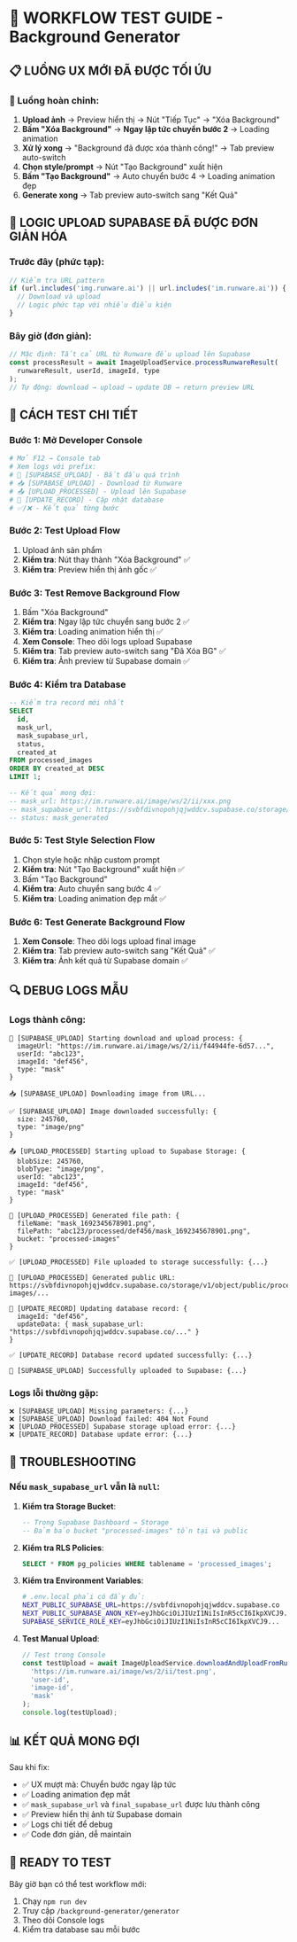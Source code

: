 # 🧪 WORKFLOW TEST GUIDE - Background Generator

## 📋 LUỒNG UX MỚI ĐÃ ĐƯỢC TỐI ỨU

### 🔄 Luồng hoàn chỉnh:
1. **Upload ảnh** → Preview hiển thị → Nút "Tiếp Tục" → "Xóa Background"
2. **Bấm "Xóa Background"** → **Ngay lập tức chuyển bước 2** → Loading animation
3. **Xử lý xong** → "Background đã được xóa thành công!" → Tab preview auto-switch
4. **Chọn style/prompt** → Nút "Tạo Background" xuất hiện
5. **Bấm "Tạo Background"** → Auto chuyển bước 4 → Loading animation đẹp
6. **Generate xong** → Tab preview auto-switch sang "Kết Quả"

## 🔧 LOGIC UPLOAD SUPABASE ĐÃ ĐƯỢC ĐƠN GIẢN HÓA

### Trước đây (phức tạp):
```javascript
// Kiểm tra URL pattern
if (url.includes('img.runware.ai') || url.includes('im.runware.ai')) {
  // Download và upload
  // Logic phức tạp với nhiều điều kiện
}
```

### Bây giờ (đơn giản):
```javascript
// Mặc định: Tất cả URL từ Runware đều upload lên Supabase
const processResult = await ImageUploadService.processRunwareResult(
  runwareResult, userId, imageId, type
);
// Tự động: download → upload → update DB → return preview URL
```

## 🧪 CÁCH TEST CHI TIẾT

### Bước 1: Mở Developer Console
```bash
# Mở F12 → Console tab
# Xem logs với prefix:
# 🔄 [SUPABASE_UPLOAD] - Bắt đầu quá trình
# 📥 [SUPABASE_UPLOAD] - Download từ Runware  
# 📤 [UPLOAD_PROCESSED] - Upload lên Supabase
# 💾 [UPDATE_RECORD] - Cập nhật database
# ✅/❌ - Kết quả từng bước
```

### Bước 2: Test Upload Flow
1. Upload ảnh sản phẩm
2. **Kiểm tra**: Nút thay thành "Xóa Background" ✅
3. **Kiểm tra**: Preview hiển thị ảnh gốc ✅

### Bước 3: Test Remove Background Flow  
1. Bấm "Xóa Background"
2. **Kiểm tra**: Ngay lập tức chuyển sang bước 2 ✅
3. **Kiểm tra**: Loading animation hiển thị ✅
4. **Xem Console**: Theo dõi logs upload Supabase
5. **Kiểm tra**: Tab preview auto-switch sang "Đã Xóa BG" ✅
6. **Kiểm tra**: Ảnh preview từ Supabase domain ✅

### Bước 4: Kiểm tra Database
```sql
-- Kiểm tra record mới nhất
SELECT 
  id, 
  mask_url, 
  mask_supabase_url, 
  status, 
  created_at 
FROM processed_images 
ORDER BY created_at DESC 
LIMIT 1;

-- Kết quả mong đợi:
-- mask_url: https://im.runware.ai/image/ws/2/ii/xxx.png
-- mask_supabase_url: https://svbfdivnopohjqjwddcv.supabase.co/storage/v1/object/public/processed-images/xxx
-- status: mask_generated
```

### Bước 5: Test Style Selection Flow
1. Chọn style hoặc nhập custom prompt
2. **Kiểm tra**: Nút "Tạo Background" xuất hiện ✅
3. Bấm "Tạo Background"
4. **Kiểm tra**: Auto chuyển sang bước 4 ✅
5. **Kiểm tra**: Loading animation đẹp mắt ✅

### Bước 6: Test Generate Background Flow
1. **Xem Console**: Theo dõi logs upload final image
2. **Kiểm tra**: Tab preview auto-switch sang "Kết Quả" ✅
3. **Kiểm tra**: Ảnh kết quả từ Supabase domain ✅

## 🔍 DEBUG LOGS MẪU

### Logs thành công:
```
🔄 [SUPABASE_UPLOAD] Starting download and upload process: {
  imageUrl: "https://im.runware.ai/image/ws/2/ii/f44944fe-6d57...",
  userId: "abc123",
  imageId: "def456", 
  type: "mask"
}

📥 [SUPABASE_UPLOAD] Downloading image from URL...

✅ [SUPABASE_UPLOAD] Image downloaded successfully: {
  size: 245760,
  type: "image/png"
}

📤 [UPLOAD_PROCESSED] Starting upload to Supabase Storage: {
  blobSize: 245760,
  blobType: "image/png",
  userId: "abc123",
  imageId: "def456",
  type: "mask"
}

📁 [UPLOAD_PROCESSED] Generated file path: {
  fileName: "mask_1692345678901.png", 
  filePath: "abc123/processed/def456/mask_1692345678901.png",
  bucket: "processed-images"
}

✅ [UPLOAD_PROCESSED] File uploaded to storage successfully: {...}

🔗 [UPLOAD_PROCESSED] Generated public URL: https://svbfdivnopohjqjwddcv.supabase.co/storage/v1/object/public/processed-images/...

💾 [UPDATE_RECORD] Updating database record: {
  imageId: "def456",
  updateData: { mask_supabase_url: "https://svbfdivnopohjqjwddcv.supabase.co/..." }
}

✅ [UPDATE_RECORD] Database record updated successfully: {...}

🎉 [SUPABASE_UPLOAD] Successfully uploaded to Supabase: {...}
```

### Logs lỗi thường gặp:
```
❌ [SUPABASE_UPLOAD] Missing parameters: {...}
❌ [SUPABASE_UPLOAD] Download failed: 404 Not Found
❌ [UPLOAD_PROCESSED] Supabase storage upload error: {...}
❌ [UPDATE_RECORD] Database update error: {...}
```

## 🚨 TROUBLESHOOTING

### Nếu `mask_supabase_url` vẫn là `null`:

1. **Kiểm tra Storage Bucket**:
   ```sql
   -- Trong Supabase Dashboard → Storage
   -- Đảm bảo bucket "processed-images" tồn tại và public
   ```

2. **Kiểm tra RLS Policies**:
   ```sql
   SELECT * FROM pg_policies WHERE tablename = 'processed_images';
   ```

3. **Kiểm tra Environment Variables**:
   ```bash
   # .env.local phải có đầy đủ:
   NEXT_PUBLIC_SUPABASE_URL=https://svbfdivnopohjqjwddcv.supabase.co
   NEXT_PUBLIC_SUPABASE_ANON_KEY=eyJhbGciOiJIUzI1NiIsInR5cCI6IkpXVCJ9...
   SUPABASE_SERVICE_ROLE_KEY=eyJhbGciOiJIUzI1NiIsInR5cCI6IkpXVCJ9...
   ```

4. **Test Manual Upload**:
   ```javascript
   // Test trong Console
   const testUpload = await ImageUploadService.downloadAndUploadFromRunware(
     'https://im.runware.ai/image/ws/2/ii/test.png',
     'user-id',
     'image-id', 
     'mask'
   );
   console.log(testUpload);
   ```

## 📊 KẾT QUẢ MONG ĐỢI

Sau khi fix:
- ✅ UX mượt mà: Chuyển bước ngay lập tức
- ✅ Loading animation đẹp mắt
- ✅ `mask_supabase_url` và `final_supabase_url` được lưu thành công
- ✅ Preview hiển thị ảnh từ Supabase domain
- ✅ Logs chi tiết để debug
- ✅ Code đơn giản, dễ maintain

## 🎯 READY TO TEST

Bây giờ bạn có thể test workflow mới:
1. Chạy `npm run dev`
2. Truy cập `/background-generator/generator`
3. Theo dõi Console logs
4. Kiểm tra database sau mỗi bước
